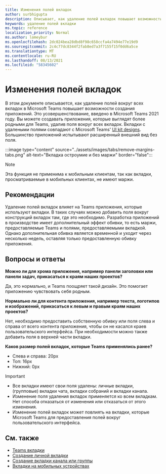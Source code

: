 ```yaml
---
title: Изменения полей вкладок
author: surbhigupta
description: Описывает, как удаление полей вкладок повышает возможности создания приложений.
keywords: удаление полей вкладки
ms.topic: reference
localization_priority: Normal
ms.author: lomeybur
ms.openlocfilehash: 2dc024bea28dbd8f98c658ccfa4a7494e77e19d9
ms.sourcegitcommit: 2c4c77dc8344f2fab8ed7a3f7155f15f0dd6a5ce
ms.translationtype: MT
ms.contentlocale: ru-RU
ms.lasthandoff: 08/13/2021
ms.locfileid: "58345602"
---
```

# <a name="tab-margin-changes"></a>Изменения полей вкладок

В этом документе описывается, как удаление полей вокруг всех вкладок в Microsoft Teams повышает возможности создания приложений. Это усовершенствование, введено в Microsoft Teams 2021 году.
Вы можете создавать приложения, которые выглядят более родными для Teams, удалив поля вокруг всех вкладок. Вкладки с удалеными полями совпадают с Microsoft Teams' [UI kit designs](~/tabs/design/tabs.md). Большинство приложений испытывают расширенный внешний вид без поля.

:::image type="content" source="../assets/images/tabs/remove-margins-tabs.png" alt-text="Вкладка остроумие и без маржи" border="false":::

> [!NOTE]
> Эта функция не применима к мобильным клиентам, так как вкладки, просматриваемые в мобильных клиентах, не имеют маржи. 

## <a name="guidelines"></a>Рекомендации

Удаление полей вкладок влияет на Teams приложения, которые используют вкладки. В таких случаях можно добавить поля вокруг конструкций вкладок там, где это необходимо. Разработка приложений в производстве имеет дополнительный эффект обивки, то есть маржи, предоставляемые Teams и полями, предоставляемыми вкладкой. Однако дополнительная обивка является временной и уходит через несколько недель, оставляя только предоставленную обивку приложения.

## <a name="faq"></a>Вопросы и ответы

**Можно ли для хрома приложения, например панели заголовки или панели задач, прикасаться к краям наших проектов?**

Да, это нормально, и Teams поощряет такой дизайн. Это помогает приложению чувствовать себя родным.

**Нормально ли для контента приложения, например текста, логотипов и изображений, прикасаться к левым и правым краям наших проектов?**

Нет, необходимо предоставить собственную обивку или поля слева и справа от всего контента приложения, чтобы он не касался краев пользовательского интерфейса. При необходимости можно также добавить поля в верхней части вкладки.

**Каков размер полей вкладок, которые Teams применялись ранее?**

* Слева и справа: 20px
* Топ: 16px
* Нижний: 0px

> [!IMPORTANT]
> * Все вкладки имеют свои поля удалены: личные вкладки, (групповые) вкладки чата, вкладки собраний и вкладки канала.
> * Изменение поля удаления вкладок применяется ко всем вкладкам. Нет способа отказаться от изменения или отказаться от этого изменения. 
> * Изменение полей вкладок может повлиять на вкладки, которые Microsoft Teams для предоставления полей вокруг пользовательского интерфейса.

## <a name="see-also"></a>См. также

* [Teams вкладки](~/tabs/what-are-tabs.md)
* [Создание личной вкладки](~/tabs/how-to/create-personal-tab.md)
* [Создание вкладки канала или группы](~/tabs/how-to/create-channel-group-tab.md)
* [Вкладки на мобильных устройствах](~/tabs/design/tabs-mobile.md)
